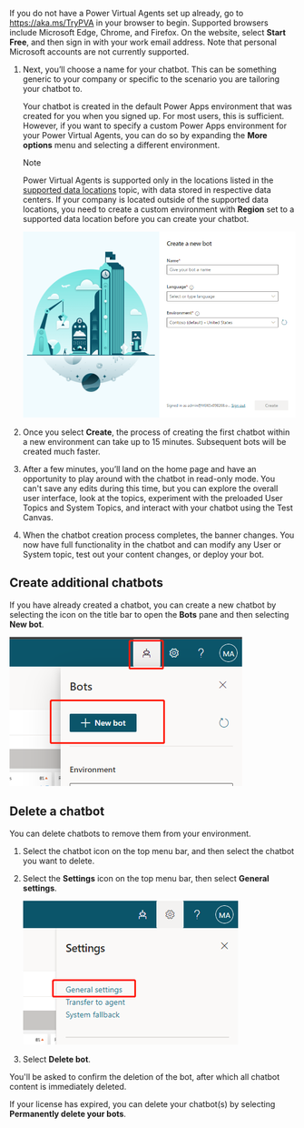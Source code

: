 If you do not have a Power Virtual Agents set up already, go
to <https://aka.ms/TryPVA> in your browser to begin. Supported browsers include
Microsoft Edge, Chrome, and Firefox. On the website, select **Start Free**, and
then sign in with your work email address. Note that personal Microsoft accounts
are not currently supported.

1.  Next, you’ll choose a name for your chatbot. This can be something generic
    to your company or specific to the scenario you are tailoring your chatbot
    to.

    Your chatbot is created in the default Power Apps environment that was
    created for you when you signed up. For most users, this is sufficient.
    However, if you want to specify a custom Power Apps environment for your
    Power Virtual Agents, you can do so by expanding the **More options** menu
    and selecting a different environment.

    >[!NOTE]
    >Power Virtual Agents is supported only in the locations listed in the [supported data locations](/power-virtual-agents/data-location) topic, with data stored in respective data centers. If your company is located outside of the supported data locations, you need to create a custom environment with **Region** set to a supported data location before you can create your chatbot.

    ![Creating a new bot](../media/create-new-bot.png)

2.  Once you select **Create**, the process of creating the first chatbot within
    a new environment can take up to 15 minutes. Subsequent bots will be created
    much faster.

3.  After a few minutes, you’ll land on the home page and have an opportunity to
    play around with the chatbot in read-only mode. You can't save any edits
    during this time, but you can explore the overall user interface, look at
    the topics, experiment with the preloaded User Topics and System Topics, and
    interact with your chatbot using the Test Canvas.

4.  When the chatbot creation process completes, the banner changes. You now
    have full functionality in the chatbot and can modify any User or System
    topic, test out your content changes, or deploy your bot.

## Create additional chatbots

If you have already created a chatbot, you can create a new chatbot by selecting the
icon on the title bar to open the **Bots** pane and then selecting **New bot**.

![New bot icon in title bar](../media/new-bot-icon.png)

## Delete a chatbot

You can delete chatbots to remove them from your environment.

1.  Select the chatbot icon on the top menu bar, and then select the chatbot you
    want to delete.

2.  Select the **Settings** icon on the top menu bar, then select **General settings**.

    ![General settings](../media/general-settings.png)

3.  Select **Delete bot**.

You'll be asked to confirm the deletion of the bot, after which all chatbot
content is immediately deleted.

If your license has expired, you can delete your chatbot(s) by
selecting **Permanently delete your bots**.
